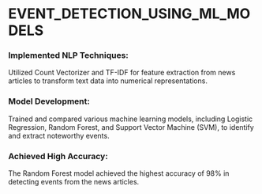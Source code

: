# EVENT_DETECTION_USING_ML_MODELS
### Implemented NLP Techniques:
Utilized Count Vectorizer and TF-IDF for feature extraction from news articles to transform text data into numerical representations.
### Model Development: 
Trained and compared various machine learning models, including Logistic Regression, Random Forest, and Support Vector Machine (SVM), to identify and extract noteworthy events.
### Achieved High Accuracy: 
The Random Forest model achieved the highest accuracy of 98% in detecting events from the news articles.
